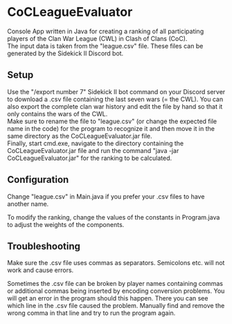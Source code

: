 # CoCLeagueEvaluator

Console App written in Java for creating a ranking of all participating players of the Clan War League (CWL) in Clash of Clans (CoC).  
The input data is taken from the "league.csv" file. These files can be generated by the Sidekick II Discord bot.

## Setup

Use the "/export number 7" Sidekick II bot command on your Discord server to download a .csv file containing the last seven wars (= the CWL).
You can also export the complete clan war history and edit the file by hand so that it only contains the wars of the CWL.  
Make sure to rename the file to "league.csv" (or change the expected file name in the code) for the program to recognize it and then move it in the same directory as the CoCLeagueEvaluator.jar file.  
Finally, start cmd.exe, navigate to the directory containing the CoCLeagueEvaluator.jar file and run the command "java -jar CoCLeagueEvaluator.jar" for the ranking to be calculated.

## Configuration

Change "league.csv" in Main.java if you prefer your .csv files to have another name.

To modify the ranking, change the values of the constants in Program.java to adjust the weights of the components.

## Troubleshooting

Make sure the .csv file uses commas as separators. Semicolons etc. will not work and cause errors.

Sometimes the .csv file can be broken by player names containing commas or additional commas being inserted by encoding conversion problems.
You will get an error in the program should this happen. There you can see which line in the .csv file caused the problem. Manually find and remove the wrong comma in that line and try to run the program again.
